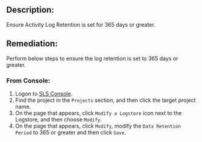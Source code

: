 ## Description:

Ensure Activity Log Retention is set for 365 days or greater.

## Remediation:

Perform below steps to ensure the log retention is set to 365 days or greater.

### From Console:

1. Logon to [SLS Console](https://sls.console.aliyun.com/).
2. Find the project in the `Projects` section, and then click the target project name.
3. On the page that appears, click `Modify a Logstore` icon next to the Logstore, and
then choose `Modify`.
4. On the page that appears, click `Modify`, modify the `Data Retention Period` to 365 or greater and then click `Save`.
